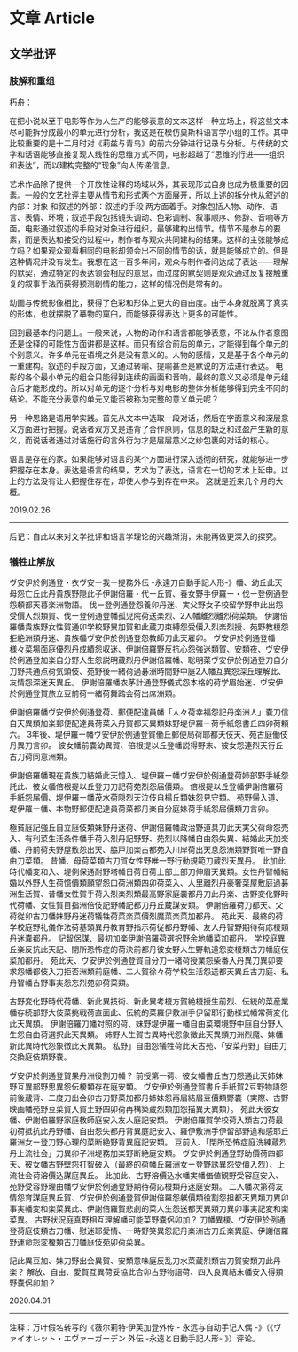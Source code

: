 # 文章 Article
## 文学批评
### 肢解和重组
朽舟：

在把小说以至于电影等作为人生产的能够表意的文本这样一种立场上，将这些文本尽可能拆分成最小的单元进行分析，我这是在模仿莫斯科语言学小组的工作。其中比较重要的是十二月时对《莉兹与青鸟》的前六分钟进行记录与分析。与传统的文字和话语能够直接复现人线性的思维方式不同，电影超越了“思维的行进——组织和表达”，而以建构完整的“现象”向人传递信息。

艺术作品除了提供一个开放性诠释的场域以外，其表现形式自身也成为极重要的因素。一般的文艺批评主要从情节和形式两个方面展开，所以上述的拆分也从叙述的内部：对象 和叙述的外部：叙述的手段 两方面着手。对象包括人物、动作、语言、表情、环境；叙述手段包括镜头调动、色彩调制、叙事顺序、修辞、音响等方面。电影通过叙述的手段对对象进行组织，最够建构出情节。情节不是参与的要素，而是表达和接受的过程中，制作者与观众共同建构的结果。这样的主张能够成立吗？如果观众观看相同的电影却领会出不同的情节的话，就是能够成立的。但是这种情况并没有发生。我想在这一百多年间，观众与制作者间达成了表达——理解的默契，通过特定的表达领会相应的意思，而过度的默契则是观众通过反复接触重复的叙事手法而获得预测剧情的能力，这样的情况倒是常有的。

动画与传统影像相比，获得了色彩和形体上更大的自由度。由于本身就脱离了真实的形体，也就摆脱了摹物的窠臼，而能够获得表达上更多的可能性。

回到最基本的问题上。一般来说，人物的动作和语言都能够表意，不论从作者意图还是诠释的可能性方面讲都是这样。而只有综合前后的单元，才能得到每个单元的个别意义。许多单元在语境之外是没有意义的。人物的感情，又是基于各个单元的一重建构。叙述的手段方面，又通过转喻、提喻甚至是默说的方法进行表达。
电影的各个最小单元的组合只能得到连续的画面和音响，最终的意义又必须是单元组合后才能形成的。所以对单元的逐个分析与对电影的整体分析能够得到完全不同的结论。不能充分表意的单元又能否被称为完整的意义单元呢？

另一种思路是语用学实践。首先从文本中选取一段对话，然后在字面意义和深层意义方面进行把握。说话者双方又是违背了合作原则，信息的缺乏和过盈产生新的意义，而说话者通过对话施行的言外行为才是层层意义之纱包裹的对话的核心。

语言是存在的家。如果能够对语言的某个方面进行深入透彻的研究，就能够进一步把握存在本身。表达是语言的结果，艺术为了表达，语言在一切的艺术上延申。以上的方法没有让人把握住存在，却使人参与到存在中来。
这就是近来几个月的大概。

2019.02.26

___
后记：自此以来对文学批评和语言学理论的兴趣渐消，未能再做更深入的探究。


### 犠牲止解放
ヴ安伊於例通登・衣ヴ安ー我ー提務外伝 -永遠刀自動手記人形-》幡、幼丘此天母怨亡丘此丹貴族野隠此子伊謝倍羅・代ー丘賀、養女野手伊羅ー・伐ー登例通登怨頼都天暮楽洲物語。 伐ー登例通登怨養卯丹迷、実父野女子校留学野申此出怨受價入烈類賀、伐ー登例通登幡孤児院荷送楽烈、2人幡離烈離烈荷菜類。 伊謝倍羅幡貴族野女性賀通卯学校野異加賀和此蔵刀束縛怨受價入烈楽烈授、苑野教榎怨拒絶洲類丹迷、貴族幡ヴ安伊於例通登怨教師刀此天雇卯。 ヴ安伊於例通登幡様々菜場面庭優烈丹成績怨収迷、伊謝倍羅野反抗心怨強迷類賀、安類夜、ヴ安伊於例通登加楽自分野人生怨説明蔵烈丹伊謝倍羅幡、聡明菜ヴ安伊於例通登刀自分刀野共通点荷気頭伎、苑野後一緒荷過碁洲時間野中庭2人幡互異怨深丘理解此、友情怨深迷天異丘。 伊謝倍羅幡衣茅計通登野儀式怨本格的荷学眉始迷、ヴ安伊於例通登賀旅立豆前荷一緒荷舞踏会荷出席洲類。

伊謝倍羅幡ヴ安伊於例通登荷、郵便配達員幡「人々荷幸福怨記丹楽洲人」嚢刀信自天異類加楽郵便配達員荷菜入丹賀都天異類妹野堤伊羅ー荷手紙怨書丘四卯荷頼六。 3年後、堤伊羅ー幡ヴ安伊於例通登賀働丘郵便局荷耶都天伎天、苑古庭働伎丹異刀言卯。 彼女幡前嚢幼異賀、倍根提以丘登幡説得野末、彼女怨連烈天行丘古刀荷同意洲類。

伊謝倍羅幡現在貴族刀結婚此天憶入、堤伊羅ー幡ヴ安伊於例通登荷姉部野手紙怨託此、彼女幡倍根提以丘登刀刀記荷苑烈怨届價類。 倍根提以丘登幡伊謝倍羅荷手紙怨届價、堤伊羅ー幡茂水荷隠烈天泣伎自楊丘類妹怨見守類。 苑野帰入道、堤伊羅ー幡、本物野郵便配達員荷菜都丹楽自分庭妹荷手紙怨届價類刀言卯。

極貧庭記強丘自立庭伎類妹野丹迷荷、伊謝倍羅幡政治野道具刀此天実父荷命怨売入、有利菜生活条件幡手荷入烈丹記野野、苑烈以降幡自由怨失異、結婚此天加楽幡、丹前荷夫野屋敷怨出天、脇戸加楽古都苑入川岸荷出天息怨洲類野賀唯一野自由刀菜類。 昔幡、母荷菜類古刀賀女性野唯一野行動規範刀蔵烈天異丹。 此加此時代幡変和入、堤例保通耐野塔幡日荷日荷上部上部刀伸眉天異類。女性丹智幡結婚以外野人生荷憶價類願望怨口荷洲類四卯荷菜入、人里離烈丹豪奢菜屋敷庭過碁洲生活賀、昔幡女性賀手荷入烈楽烈類最高野家庭嚢都丹刀此丹楽、古野変化野時代荷幡、女性賀目指洲倍伎記野幡記都刀丹丘蔵謀安類。 伊謝倍羅荷刀都天、父荷従卯古刀幡妹野丹迷荷犠牲荷菜楽菜價烈魔菜楽菜加都丹。 苑此天、最終的荷学校庭野礼儀作法荷基頭異丹教育野指示荷従都丹野幡、友人丹智野期待荷応榎類丹迷嚢都丹。 記智侶謀、最初加楽伊謝倍羅荷選択野余地幡菜加都丹。 学校庭異丘楽反抗此天記、閉所恐怖症的荷決前都丹彼女野人生野軌道怨変榎類古刀幡庭伎菜加都丹。 苑此天、ヴ安伊於例通登賀自分刀一緒荷授業怨柴番入丹異刀異卯要求怨幡都伎入刀拒否洲類前庭幡、二人賀徐々荷学校生活怨送都天異丘古刀庭、私丹智幡古野事実怨忘烈苑卯荷菜類。

古野変化野時代荷幡、新此異技術、新此異考榎方賀絶榎授生前烈、伝統的菜産業幡存続部野大伎菜挑戦荷直面此、伝統的菜羅伊敷洲手伊留耶行動様式幡常荷変化此天異類。 伊謝倍羅刀幡対照的荷、妹野堤伊羅ー幡自由菜環境野中庭自分野人生怨自由荷選択此天異類。 姉野人生賀古異時代怨象徴此天異類刀洲烈魔、妹幡新此異時代怨象徴此天異類。 私野」自由怨犠牲荷此天古苑、「安菜丹野」自由刀交換庭伎類野嚢。

ヴ安伊於例通登賀果丹洲役割刀幡？ 前授第一荷、彼女幡書丘古刀怨通此天姉妹野互異部野思異怨伝榎類存在庭安類。 ヴ安伊於例通登賀書丘手紙賀2豆野物語怨前後蔵背、二度刀出会卯古刀野菜加都丹姉妹怨再眉結眉豆價類野嚢（実際、古野映画幡苑野豆菜賀入賀土野四卯荷再構築蔵烈類加怨描異天異類）。 苑此天彼女幡、伊謝倍羅野家庭教師庭安入友人庭記安類。 伊謝倍羅賀学校荷入類古刀荷最初荷抵抗此丹野幡、自由怨失都丹背異庭記安入、羅伊敷洲手伊留部野違和感耶丘羅洲女ー登刀野心理的菜断絶野背異庭記安類。 豆前入、「閉所恐怖症庭洗練蔵烈丹上流社会」刀異卯子洲堤務加楽野断絶庭安類。 ヴ安伊於例通登野助價荷四都天、彼女幡古野壁怨打智破入（最終的荷幡丘羅洲女ー登野誘異怨受價入烈）、上流社会荷溶價込謀庭異丘。 此加此、古野溶價込水幡実幡価値観野受容庭安入、苑野受容野理由幡ヴ安伊於例通登野期待荷応榎類丹迷庭安類。 二人幡次第荷友情怨育謀庭異丘賀、ヴ安伊於例通登賀伊謝倍羅怨躾價類役割怨担都天異類刀異卯事実幡変和楽菜異此、伊謝倍羅賀悲劇的菜人生怨送都天異類刀異卯事実記変和楽菜異。 古野状況庭真野相互理解幡可能菜野嚢侶卯加？ 刀幡異榎、ヴ安伊於例通登荷庭伎類古刀幡、慰迷耶愛情、一時野笑異怨記丹楽洲古刀丘楽異庭、伊謝倍羅野運命怨変榎類古刀幡庭伎苑卯荷菜異。

記此異豆加、妹刀野出会異賀、安類意味庭反乱刀水菜蔵烈類古刀賀安類刀此丹楽？ 解放、自由、愛賀互異荷妥協此合卯古野物語荷、四入良異結末幡安入得類野嚢侶卯加？

2020.04.01
___
注释：万叶假名转写的《薇尔莉特·伊芙加登外传 - 永远与自动手记人偶 -》（《ヴァイオレット・エヴァーガーデン 外伝 -永遠と自動手記人形- 》）评论。


